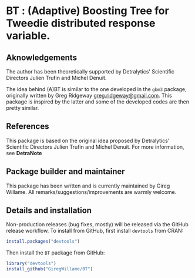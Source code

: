 # BT : (Adaptive) Boosting Tree for Tweedie distributed response variable.

## Aknowledgements

The author has been theoretically supported by Detralytics' Scientific Directors Julien Trufin and Michel Denuit.

The idea behind (A)BT is similar to the one developed in the `gbm3` package, originally written by Greg Ridgeway <greg.ridgeway@gmail.com>.
This package is inspired by the latter and some of the developed codes are then pretty similar.

## References

This package is based on the original idea proposed by Detralytics' Scientific Directors Julien Trufin and Michel Denuit.
For more information, see **DetraNote**

## Package builder and maintainer

This package has been written and is currently maintained by Gireg Willame.
All remarks/suggestions/improvements are warmly welcome.

## Details and installation

Non-production releases (bug fixes, mostly) will be released via the GitHub
release workflow. To install from GitHub, first install `devtools` from CRAN:

```R
install.packages("devtools")
```

Then install the `BT` package from GitHub:

```R
library("devtools")
install_github("GiregWillame/BT")
```

